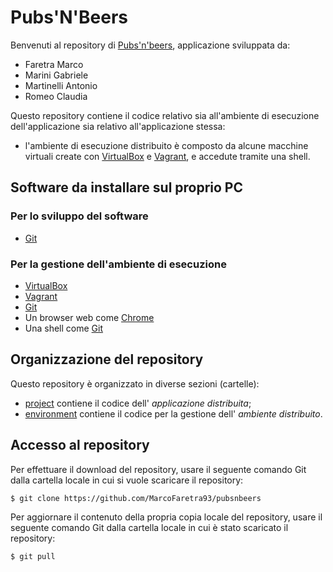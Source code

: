 # Pubs'N'Beers

Benvenuti al repository di [Pubs'n'beers](http://10.11.1.5), applicazione sviluppata da:

* Faretra Marco
* Marini Gabriele
* Martinelli Antonio
* Romeo Claudia

Questo repository contiene il codice relativo sia all'ambiente di esecuzione dell'applicazione sia relativo all'applicazione stessa:

* l'ambiente di esecuzione distribuito è composto 
  da alcune macchine virtuali create con 
  [VirtualBox](https://www.virtualbox.org/)
  e [Vagrant](https://www.vagrantup.com/), 
  e accedute tramite una shell. 

## Software da installare sul proprio PC 

### Per lo sviluppo del software 
* [Git](https://git-scm.com/) 
### Per la gestione dell'ambiente di esecuzione  

* [VirtualBox](https://www.virtualbox.org/)
* [Vagrant](https://www.vagrantup.com/) 
* [Git](https://git-scm.com/) 
* Un browser web come [Chrome](https://www.google.com/chrome/)
* Una shell come [Git](https://git-scm.com/)

## Organizzazione del repository 

Questo repository è organizzato in diverse sezioni (cartelle): 
* [project](project/) contiene il codice dell' *applicazione distribuita*; 
* [environment](environment/) contiene il codice per la gestione dell' *ambiente distribuito*. 

## Accesso al repository 

Per effettuare il download del repository, usare il seguente comando Git 
dalla cartella locale in cui si vuole scaricare il repository: 

    $ git clone https://github.com/MarcoFaretra93/pubsnbeers

Per aggiornare il contenuto della propria copia locale del repository, 
usare il seguente comando Git dalla cartella locale in cui è stato scaricato il repository: 

    $ git pull 
